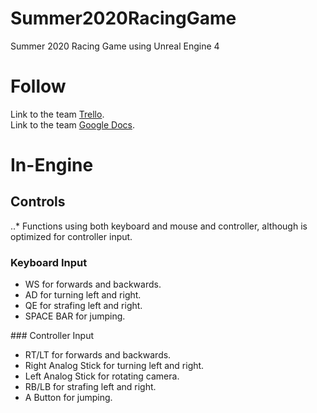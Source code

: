 # Summer2020RacingGame
Summer 2020 Racing Game using Unreal Engine 4

# Follow
Link to the team [Trello](https://trello.com/b/o6U4qGaw/production-board).
<br>Link to the team [Google Docs](https://drive.google.com/drive/folders/17BtU1I46veKyfZojWxa2p882M6ybbNQ-).

# In-Engine
## Controls
..* Functions using both keyboard and mouse and controller, although is optimized for controller input.
### Keyboard Input
<ul>
  <li>WS for forwards and backwards.</li>
  <li>AD for turning left and right.</li>
  <li>QE for strafing left and right.</li>
  <li>SPACE BAR for jumping.</li>
</ul>
### Controller Input
<ul>
  <li>RT/LT for forwards and backwards.</li>
  <li>Right Analog Stick for turning left and right.</li>
  <li>Left Analog Stick for rotating camera.</li>
  <li>RB/LB for strafing left and right.</li>
  <li>A Button for jumping.</li>
</ul>
